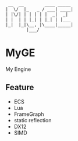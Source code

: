 ```

 __  __        ____ _____ 
|  \/  |_   _ / ___| ____|
| |\/| | | | | |  _|  _|  
| |  | | |_| | |_| | |___ 
|_|  |_|\__, |\____|_____|
        |___/             

```

# MyGE
My Engine

## Feature
 
 - ECS
 - Lua
 - FrameGraph
 - static reflection
 - DX12
 - SIMD